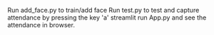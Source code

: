 Run add_face.py to train/add face
Run test.py to test and capture attendance by pressing the key 'a'
streamlit run App.py and see the attendance in browser.
